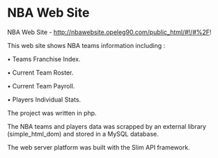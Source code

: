 # NBA Web Site
NBA Web Site - http://nbawebsite.opeleg90.com/public_html/#!/#%2F!


This web site shows NBA teams information including :

•	Teams Franchise Index.

•	Current Team Roster.

•	Current Team Payroll.

•	Players Individual Stats. 

The project was written in php.

The NBA teams and players data was scrapped by an external library (simple_html_dom) and stored in a MySQL database. 

The web server platform was built with the Slim API framework.



